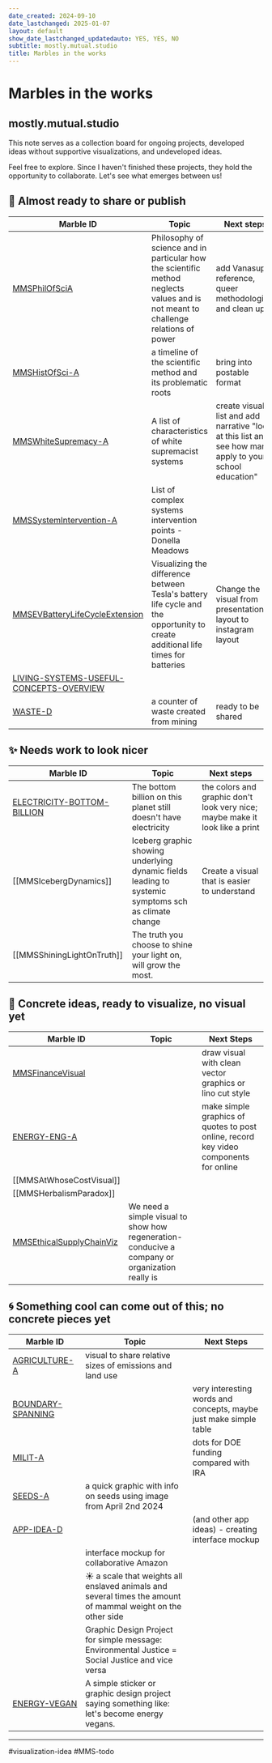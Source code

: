 ```yaml
---
date_created: 2024-09-10
date_lastchanged: 2025-01-07
layout: default
show_date_lastchanged_updatedauto: YES, YES, NO
subtitle: mostly.mutual.studio
title: Marbles in the works
---
```

# Marbles in the works
## mostly.mutual.studio
This note serves as a collection board for ongoing projects, developed ideas without supportive visualizations, and undeveloped ideas. 

Feel free to explore. Since I haven't finished these projects, they hold the opportunity to collaborate. Let's see what emerges between us!

## 🌟 Almost ready to share or publish

| Marble ID                                                                             | Topic                                                                                                                              | Next steps                                                                                                  |
| ------------------------------------------------------------------------------------- | ---------------------------------------------------------------------------------------------------------------------------------- | ----------------------------------------------------------------------------------------------------------- |
| [MMSPhilOfSciA](MMSPhilOfSciA.md)                                                     | Philosophy of science and in particular how the scientific method neglects values and is not meant to challenge relations of power | add Vanasupa reference, queer methodologies, and clean up                                                   |
| [MMSHistOfSci-A](MMSHistOfSci-A.md)                                                   | a timeline of the scientific method and its problematic roots<br>                                                                  | bring into postable format                                                                                  |
| [MMSWhiteSupremacy-A](MMSWhiteSupremacy-A.md)                                         | A list of characteristics of white supremacist systems                                                                             | create visual of list and add narrative "look at this list and see how many apply to your school education" |
| [MMSSystemIntervention-A](MMSSystemIntervention-A.md)                                 | List of complex systems intervention points - Donella Meadows                                                                      |                                                                                                             |
| [MMSEVBatteryLifeCycleExtension](MMSEVBatteryLifeCycleExtension.md)                   | Visualizing the difference between Tesla's battery life cycle and the opportunity to create additional life times for batteries    | Change the visual from presentation layout to instagram layout                                              |
| [LIVING-SYSTEMS-USEFUL-CONCEPTS-OVERVIEW](LIVING-SYSTEMS-USEFUL-CONCEPTS-OVERVIEW.md) |                                                                                                                                    |                                                                                                             |
| [WASTE-D](WASTE-D.md)                                                                 | a counter of waste created from mining                                                                                             | ready to be shared                                                                                          |


## ✨ Needs work to look nicer

| Marble ID                                                   | Topic                                                                                                | Next steps                                                                   |
| ----------------------------------------------------------- | ---------------------------------------------------------------------------------------------------- | ---------------------------------------------------------------------------- |
| [ELECTRICITY-BOTTOM-BILLION](ELECTRICITY-BOTTOM-BILLION.md) | The bottom billion on this planet still doesn't have electricity                                     | the colors and graphic don't look very nice; maybe make it look like a print |
| [[MMSIcebergDynamics]]                                      | Iceberg graphic showing underlying dynamic fields leading to systemic symptoms sch as climate change | Create a visual that is easier to understand                                 |
| [[MMSShiningLightOnTruth]]                                  | The truth you choose to shine your light on, will grow the most.                                     |                                                                              |



## 🌱 Concrete ideas, ready to visualize, no visual yet

| Marble ID                                               | Topic                                                                                          | Next Steps                                                                            |
| ------------------------------------------------------- | ---------------------------------------------------------------------------------------------- | ------------------------------------------------------------------------------------- |
| [MMSFinanceVisual](MMSFinanceVisual.md)                 |                                                                                                | draw visual with clean vector graphics or lino cut style                              |
| [ENERGY-ENG-A](ENERGY-ENG-A.md)                         |                                                                                                | make simple graphics of quotes to post online, record key video components for online |
| [[MMSAtWhoseCostVisual]]                                |                                                                                                |                                                                                       |
| [[MMSHerbalismParadox]]                                 |                                                                                                |                                                                                       |
| [MMSEthicalSupplyChainViz](MMSEthicalSupplyChainViz.md) | We need a simple visual to show how regeneration-conducive a company or organization really is |                                                                                       |

## 🌀 Something cool can come out of this; no concrete pieces yet

| Marble ID                                 | Topic                                                                                                        | Next Steps                                                        |
| ----------------------------------------- | ------------------------------------------------------------------------------------------------------------ | ----------------------------------------------------------------- |
| [AGRICULTURE-A](AGRICULTURE-A.md)         | visual to share relative sizes of emissions and land use                                                     |                                                                   |
| [BOUNDARY-SPANNING](BOUNDARY-SPANNING.md) |                                                                                                              | very interesting words and concepts, maybe just make simple table |
| [MILIT-A](MILIT-A.md)                     |                                                                                                              | dots for DOE funding compared with IRA                            |
| [SEEDS-A](SEEDS-A.md)                     | a quick graphic with info on seeds using image from April 2nd 2024                                           |                                                                   |
| [APP-IDEA-D](APP-IDEA-D.md)               |                                                                                                              | (and other app ideas) - creating interface mockup                 |
|                                           | interface mockup for collaborative Amazon                                                                    |                                                                   |
|                                           | ☀️ a scale that weights all enslaved animals and several times the amount of mammal weight on the other side |                                                                   |
|                                           | Graphic Design Project for simple message: Environmental Justice = Social Justice and vice versa             |                                                                   |
| [ENERGY-VEGAN](ENERGY-VEGAN.md)           | A simple sticker or graphic design project saying something like: let's become energy vegans.                |                                                                   |

_____

#visualization-idea #MMS-todo 